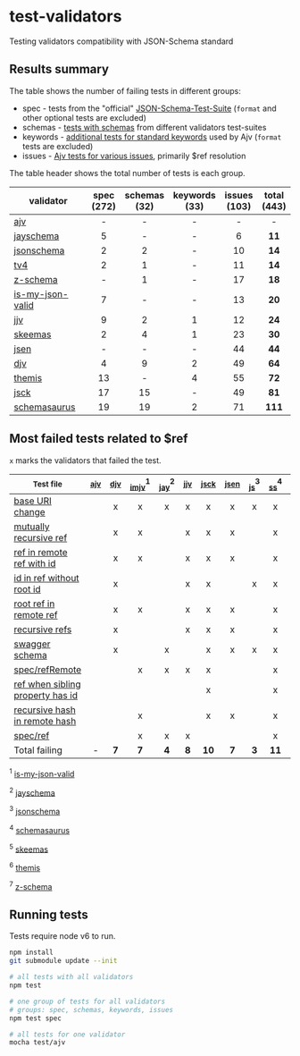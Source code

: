 # test-validators
Testing validators compatibility with JSON-Schema standard

## Results summary

The table shows the number of failing tests in different groups:

- spec - tests from the "official" [JSON-Schema-Test-Suite](https://github.com/json-schema-org/JSON-Schema-Test-Suite) (`format` and other optional tests are excluded)
- schemas - [tests with schemas](https://github.com/epoberezkin/ajv/tree/master/spec/tests/schemas) from different validators test-suites
- keywords - [additional tests for standard keywords](https://github.com/epoberezkin/ajv/tree/master/spec/tests/rules) used by Ajv (`format` tests are excluded)
- issues - [Ajv tests for various issues](https://github.com/epoberezkin/ajv/tree/master/spec/tests/issues), primarily $ref resolution

The table header shows the total number of tests is each group.

|validator|spec<br>(272)|schemas<br>(32)|keywords<br>(33)|issues<br>(103)|**total**<br>(443)|
|---|:-:|:-:|:-:|:-:|:-:|
|[ajv](https://github.com/epoberezkin/ajv)|-|-|-|-|-|
|[jayschema](https://github.com/natesilva/jayschema)|5|-|-|6|**11**|
|[jsonschema](https://github.com/tdegrunt/jsonschema)|2|2|-|10|**14**|
|[tv4](https://github.com/geraintluff/tv4)|2|1|-|11|**14**|
|[z-schema](https://github.com/zaggino/z-schema)|-|1|-|17|**18**|
|[is-my-json-valid](https://github.com/mafintosh/is-my-json-valid)|7|-|-|13|**20**|
|[jjv](https://github.com/acornejo/jjv)|9|2|1|12|**24**|
|[skeemas](https://github.com/Prestaul/skeemas)|2|4|1|23|**30**|
|[jsen](https://github.com/bugventure/jsen)|-|-|-|44|**44**|
|[djv](https://github.com/korzio/djv)|4|9|2|49|**64**|
|[themis](https://github.com/playlyfe/themis)|13|-|4|55|**72**|
|[jsck](https://github.com/pandastrike/jsck)|17|15|-|49|**81**|
|[schemasaurus](https://github.com/AlexeyGrishin/schemasaurus)|19|19|2|71|**111**|


## Most failed tests related to $ref

`x` marks the validators that failed the test.

|<sub>Test file</sub>|<sub>[ajv](https://github.com/epoberezkin/ajv)</sub>|<sub>[djv](https://github.com/korzio/djv)</sub>|<sub>[imjv](https://github.com/mafintosh/is-my-json-valid)</sub><sup>1</sup>|<sub>[jay](https://github.com/natesilva/jayschema)</sub><sup>2</sup>|<sub>[jjv](https://github.com/acornejo/jjv)</sub>|<sub>[jsck](https://github.com/pandastrike/jsck)</sub>|<sub>[jsen](https://github.com/bugventure/jsen)</sub>|<sub>[js](https://github.com/tdegrunt/jsonschema)</sub><sup>3</sup>|<sub>[ss](https://github.com/AlexeyGrishin/schemasaurus)</sub><sup>4</sup>|<sub>[sk](https://github.com/Prestaul/skeemas)</sub><sup>5</sup>|<sub>[th](https://github.com/playlyfe/themis)</sub><sup>6</sup>|<sub>[tv4](https://github.com/geraintluff/tv4)</sub>|<sub>[zs](https://github.com/zaggino/z-schema)</sub><sup>7</sup>|
|---|:-:|:-:|:-:|:-:|:-:|:-:|:-:|:-:|:-:|:-:|:-:|:-:|:-:|
|[base URI change](https://github.com/epoberezkin/ajv/blob/master/spec/tests/issues/62_resolution_scope_change.json)||x|x|x|x|x|x|x|x|x|x|x|x|
|[mutually recursive ref](https://github.com/epoberezkin/ajv/blob/master/spec/tests/issues/5_recursive_references.json)||x|x||x|x|x||x|x|x||x|
|[ref in remote ref with id](https://github.com/epoberezkin/ajv/blob/master/spec/tests/issues/14_ref_in_remote_ref_with_id.json)||x|x||x|x|x||x|x|x|||
|[id in ref without root id](https://github.com/epoberezkin/ajv/blob/master/spec/tests/issues/1_ids_in_refs.json)||x|||x|x||x|x|x||x|x|
|[root ref in remote ref](https://github.com/epoberezkin/ajv/blob/master/spec/tests/issues/13_root_ref_in_ref_in_remote_ref.json)||x|x||x|x|x||x|x|x|||
|[recursive refs](https://github.com/epoberezkin/ajv/blob/master/spec/tests/issues/27_recursive_reference.json)||x|||x|x|x||x|x||x|x|
|[swagger schema](https://github.com/epoberezkin/ajv/blob/master/spec/tests/issues/70_swagger_schema.json)||x||x||x|x|x|x||x|x||
|[spec/refRemote](https://github.com/json-schema-org/JSON-Schema-Test-Suite/blob/master/tests/draft4/refRemote.json)|||x|x|x|x|||x||x|||
|[ref when sibling property has id](https://github.com/epoberezkin/ajv/blob/master/spec/tests/issues/170_ref_and_id_in_sibling.json)||||||x|||x||x|x|x|
|[recursive hash in remote hash](https://github.com/epoberezkin/ajv/blob/master/spec/tests/issues/70_1_recursive_hash_ref_in_remote_ref.json)|||x|||x|x||x||x|||
|[spec/ref](https://github.com/json-schema-org/JSON-Schema-Test-Suite/blob/master/tests/draft4/ref.json)|||x|x|x||||x||x|||
|Total failing|-|**7**|**7**|**4**|**8**|**10**|**7**|**3**|**11**|**6**|**9**|**5**|**5**|

<sup>1</sup> [is-my-json-valid](https://github.com/mafintosh/is-my-json-valid)

<sup>2</sup> [jayschema](https://github.com/natesilva/jayschema)

<sup>3</sup> [jsonschema](https://github.com/tdegrunt/jsonschema)

<sup>4</sup> [schemasaurus](https://github.com/AlexeyGrishin/schemasaurus)

<sup>5</sup> [skeemas](https://github.com/Prestaul/skeemas)

<sup>6</sup> [themis](https://github.com/playlyfe/themis)

<sup>7</sup> [z-schema](https://github.com/zaggino/z-schema)


## Running tests

Tests require node v6 to run.

```bash
npm install
git submodule update --init

# all tests with all validators
npm test

# one group of tests for all validators
# groups: spec, schemas, keywords, issues
npm test spec

# all tests for one validator
mocha test/ajv
```
